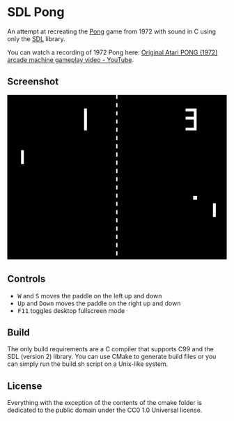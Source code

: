 # SDL Pong

An attempt at recreating the [Pong](https://en.wikipedia.org/wiki/Pong) game
from 1972 with sound in C using only the [SDL](https://www.libsdl.org/)
library.

You can watch a recording of 1972 Pong here:
[Original Atari PONG (1972) arcade machine gameplay video - YouTube](https://www.youtube.com/watch?v=fiShX2pTz9A).

## Screenshot

![Screenshot](screenshot.png)

## Controls

* <kbd>W</kbd> and <kbd>S</kbd> moves the paddle on the left up and down
* <kbd>Up</kbd> and <kbd>Down</kbd> moves the paddle on the right up and down
* <kbd>F11</kbd> toggles desktop fullscreen mode

## Build

The only build requirements are a C compiler that supports C99 and the SDL
(version 2) library. You can use CMake to generate build files or you can simply
run the build.sh script on a Unix-like system.

## License

Everything with the exception of the contents of the cmake folder is dedicated
to the public domain under the CC0 1.0 Universal license.
